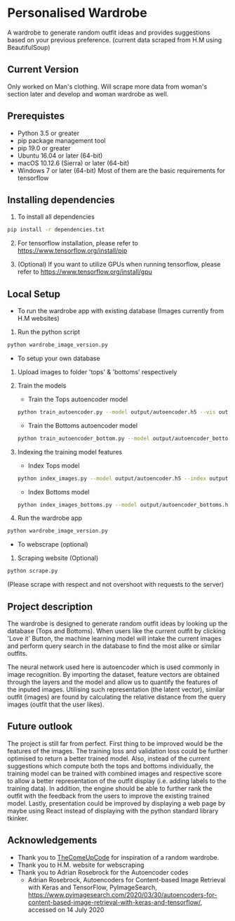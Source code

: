 # Personalised Wardrobe

A wardrobe to generate random outfit ideas and provides suggestions based on your previous preference.
(current data scraped from H.M using BeautifulSoup)

## Current Version

Only worked on Man's clothing. Will scrape more data from woman's section later and develop and woman wardrobe as well.

## Prerequistes

* Python 3.5 or greater
* pip package management tool
* pip 19.0 or greater
* Ubuntu 16.04 or later (64-bit)
* macOS 10.12.6 (Sierra) or later (64-bit)
* Windows 7 or later (64-bit)
Most of them are the basic requirements for tensorflow

## Installing dependencies

1. To install all dependencies 
```bash
pip install -r dependencies.txt
```
2. For tensorflow installation, please refer to https://www.tensorflow.org/install/pip

3. (Optional) If you want to utilize GPUs when running tensorflow, please refer to https://www.tensorflow.org/install/gpu 

## Local Setup

* To run the wardrobe app with existing database (Images currently from H.M websites)
1. Run the python script
```bash
python wardrobe_image_version.py
```

* To setup your own database
1. Upload images to folder 'tops' & 'bottoms' respectively

2. Train the models
    * Train the Tops autoencoder model
    ```bash
    python train_autoencoder.py --model output/autoencoder.h5 --vis output/recon_vis.png --plot output/plot.png
    ```
    * Train the Bottoms autoencoder model
    ```bash
    python train_autoencoder_bottom.py --model output/autoencoder_bottoms.h5 --vis output/recon_vis.png --plot output/plot_bottoms.png
    ```

3. Indexing the training model features
    * Index Tops model
    ```bash
    python index_images.py --model output/autoencoder.h5 --index output/index.pickle
    ```

    * Index Bottoms model
    ```bash
    python index_images_bottoms.py --model output/autoencoder_bottoms.h5 --index output/index_bottoms.pickle
    ```
4. Run the wardrobe app 
```bash
python wardrobe_image_version.py
```
* To webscrape (optional)
1. Scraping website (Optional)
```bash
python scrape.py
```
(Please scrape with respect and not overshoot with requests to the server)

## Project description

The wardrobe is designed to generate random outfit ideas by looking up the database (Tops and Bottoms). When users like the current outfit by clicking 'Love it' Button, the machine learning model will intake the current images and perform query search in the database to find the most alike or similar outfits. 

The neural network used here is autoencoder which is used commonly in image recognition. By importing the dataset, feature vectors are obtained through the layers and the model and allow us to quantify the features of the inputed images. Utilising such representation (the latent vector), similar outfit (images) are found by calculating the relative distance from the query images (outfit that the user likes).   

## Future outlook

The project is still far from perfect. First thing to be improved would be the features of the images. The training loss and validation loss could be further optimised to return a better trained model. 
Also, instead of the current suggestions which compute both the tops and bottoms individually, the training model can be trained with combined images and respective score to allow a better representation of the outfit display (i.e. adding labels to the training data). In addition, the engine should be able to further rank the outfit with the feedback from the users to improve the existing trained model. 
Lastly, presentation could be improved by displaying a web page by maybe using React instead of displaying with the python standard library tkinker. 

## Acknowledgements
* Thank you to [TheComeUpCode](https://github.com/TheComeUpCode/WardrobeApp/) for inspiration of a random wardrobe.
* Thank you to H.M. website for webscraping
* Thank you to Adrian Rosebrock for the Autoencoder codes
    * Adrian Rosebrock, Autoencoders for Content-based Image Retrieval with Keras and TensorFlow, PyImageSearch, https://www.pyimagesearch.com/2020/03/30/autoencoders-for-content-based-image-retrieval-with-keras-and-tensorflow/, accessed on 14 July 2020

